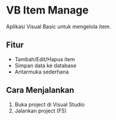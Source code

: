 # VB Item Manage

Aplikasi Visual Basic untuk mengelola item.

## Fitur
- Tambah/Edit/Hapus item
- Simpan data ke database
- Antarmuka sederhana

## Cara Menjalankan
1. Buka project di Visual Studio
2. Jalankan project (F5)
